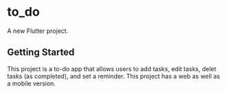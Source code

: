 # to_do

A new Flutter project.

## Getting Started

This project is a to-do app that allows users to add tasks, edit tasks, delet tasks (as completed), and set a reminder. This project has a web as well as a mobile version.

